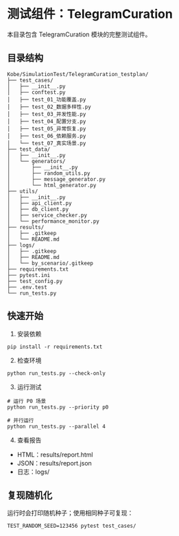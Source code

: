 # 测试组件：TelegramCuration

本目录包含 TelegramCuration 模块的完整测试组件。

## 目录结构

```
Kobe/SimulationTest/TelegramCuration_testplan/
├── test_cases/
│   ├── __init__.py
│   ├── conftest.py
│   ├── test_01_功能覆盖.py
│   ├── test_02_数据多样性.py
│   ├── test_03_并发性能.py
│   ├── test_04_配置分支.py
│   ├── test_05_异常恢复.py
│   ├── test_06_依赖服务.py
│   └── test_07_真实场景.py
├── test_data/
│   ├── __init__.py
│   └── generators/
│       ├── __init__.py
│       ├── random_utils.py
│       ├── message_generator.py
│       └── html_generator.py
├── utils/
│   ├── __init__.py
│   ├── api_client.py
│   ├── db_client.py
│   ├── service_checker.py
│   └── performance_monitor.py
├── results/
│   ├── .gitkeep
│   └── README.md
├── logs/
│   ├── .gitkeep
│   ├── README.md
│   └── by_scenario/.gitkeep
├── requirements.txt
├── pytest.ini
├── test_config.py
├── .env.test
└── run_tests.py
```

## 快速开始

1) 安装依赖

```
pip install -r requirements.txt
```

2) 检查环境

```
python run_tests.py --check-only
```

3) 运行测试

```
# 运行 P0 场景
python run_tests.py --priority p0

# 并行运行
python run_tests.py --parallel 4
```

4) 查看报告

- HTML：results/report.html
- JSON：results/report.json
- 日志：logs/

## 复现随机化

运行时会打印随机种子；使用相同种子可复现：

```
TEST_RANDOM_SEED=123456 pytest test_cases/
```

